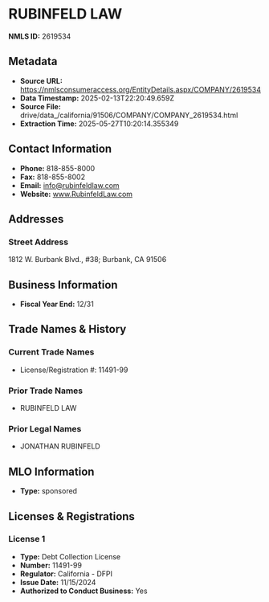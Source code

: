 # RUBINFELD LAW

**NMLS ID:** 2619534

## Metadata
- **Source URL:** https://nmlsconsumeraccess.org/EntityDetails.aspx/COMPANY/2619534
- **Data Timestamp:** 2025-02-13T22:20:49.659Z
- **Source File:** drive/data_/california/91506/COMPANY/COMPANY_2619534.html
- **Extraction Time:** 2025-05-27T10:20:14.355349

## Contact Information
- **Phone:** 818-855-8000
- **Fax:** 818-855-8002
- **Email:** info@rubinfeldlaw.com
- **Website:** www.RubinfeldLaw.com

## Addresses
### Street Address
1812 W. Burbank Blvd., #38; Burbank, CA 91506

## Business Information
- **Fiscal Year End:** 12/31

## Trade Names & History
### Current Trade Names
- License/Registration #: 11491-99

### Prior Trade Names
- RUBINFELD LAW

### Prior Legal Names
- JONATHAN RUBINFELD

## MLO Information
- **Type:** sponsored

## Licenses & Registrations

### License 1
- **Type:** Debt Collection License
- **Number:** 11491-99
- **Regulator:** California - DFPI
- **Issue Date:** 11/15/2024
- **Authorized to Conduct Business:** Yes
